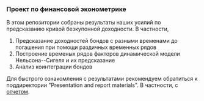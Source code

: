 ### Проект по финансовой эконометрике


В этом репозитории собраны результаты наших усилий по предсказанию кривой безкупонной доходности. В частности,

1. Предсказание доходностей бондов с разными временами до погашения при помощи раздичных временных рядов
2. Построение временых рядов факторов динамической модели Нельсона--Сигеля и их предсказание
3. Анализ коинтеграции бондов

Для быстрого ознакомления с результатами рекомендуем обратиться к поддиректории "Presentation and report materials".
В частности, с [отчетом](https://github.com/VsevolodZaostrovsky/VsevolodZaostrovsky/blob/main/VsevolodZaostrovsky_cv.pdf).

